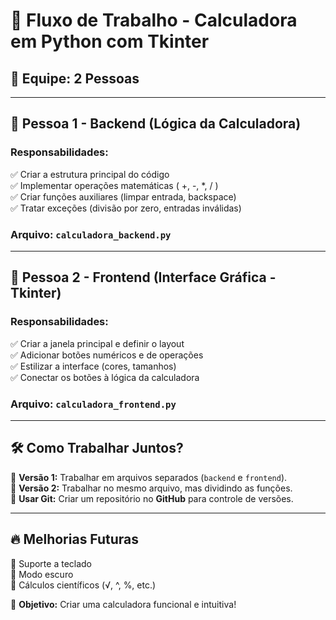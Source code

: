 # 📌 Fluxo de Trabalho - Calculadora em Python com Tkinter

## 👥 Equipe: 2 Pessoas

---

## **👤 Pessoa 1 - Backend (Lógica da Calculadora)**  
### **Responsabilidades:**
✅ Criar a estrutura principal do código  
✅ Implementar operações matemáticas ( +, -, *, / )  
✅ Criar funções auxiliares (limpar entrada, backspace)  
✅ Tratar exceções (divisão por zero, entradas inválidas)  

### **Arquivo:** `calculadora_backend.py`

---

## **👤 Pessoa 2 - Frontend (Interface Gráfica - Tkinter)**  
### **Responsabilidades:**
✅ Criar a janela principal e definir o layout  
✅ Adicionar botões numéricos e de operações  
✅ Estilizar a interface (cores, tamanhos)  
✅ Conectar os botões à lógica da calculadora  

### **Arquivo:** `calculadora_frontend.py`

---

## **🛠️ Como Trabalhar Juntos?**  
📌 **Versão 1:** Trabalhar em arquivos separados (`backend` e `frontend`).  
📌 **Versão 2:** Trabalhar no mesmo arquivo, mas dividindo as funções.  
📌 **Usar Git:** Criar um repositório no **GitHub** para controle de versões.  

---

## **🔥 Melhorias Futuras**  
🚀 Suporte a teclado  
🚀 Modo escuro  
🚀 Cálculos científicos (√, ^, %, etc.)  

🎯 **Objetivo:** Criar uma calculadora funcional e intuitiva!
